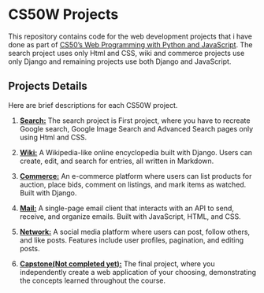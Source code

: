 # CS50W Projects

This repository contains code for the web development projects that i have done as part of [CS50’s Web Programming with Python and JavaScript](https://cs50.harvard.edu/web/2020/). The search project uses only Html and CSS, wiki and commerce projects use only Django and remaining projects use both Django and JavaScript.

## Projects Details

Here are brief descriptions for each CS50W project.

1. **[Search:](https://cs50.harvard.edu/web/2020/projects/0)** The search project is First project, where you have to recreate Google search, Google Image Search and Advanced Search pages only using Html and CSS.

2. **[Wiki:](https://cs50.harvard.edu/web/2020/projects/1/)** A Wikipedia-like online encyclopedia built with Django. Users can create, edit, and search for entries, all written in Markdown.

3. **[Commerce:](https://cs50.harvard.edu/web/2020/projects/2/)** An e-commerce platform where users can list products for auction, place bids, comment on listings, and mark items as watched. Built with Django.

4. **[Mail:](https://cs50.harvard.edu/web/2020/projects/3/)** A single-page email client that interacts with an API to send, receive, and organize emails. Built with JavaScript, HTML, and CSS.

5. **[Network:](https://cs50.harvard.edu/web/2020/projects/3/)** A social media platform where users can post, follow others, and like posts. Features include user profiles, pagination, and editing posts.

6. **[Capstone(Not completed yet):](https://cs50.harvard.edu/web/2020/projects/5/)** The final project, where you independently create a web application of your choosing, demonstrating the concepts learned throughout the course.
